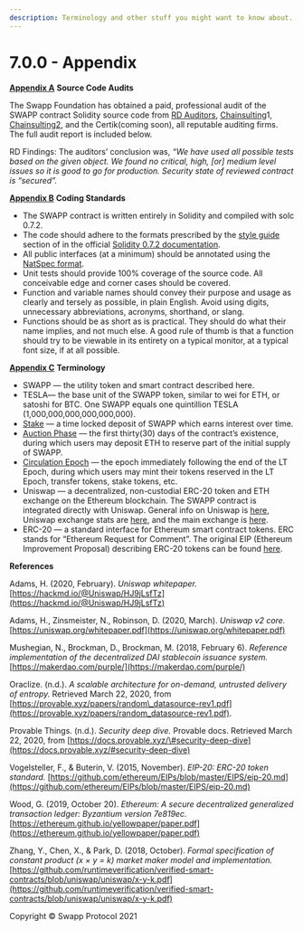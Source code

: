 ```yaml
---
description: Terminology and other stuff you might want to know about.
---
```


# 7.0.0 - Appendix

[**Appendix A**](https://swapp.org/whitepaper#sec-7-1) **Source Code Audits**

The Swapp Foundation has obtained a paid, professional audit of the SWAPP contract Solidity source code from [RD Auditors](https://drive.google.com/file/d/1-xDfof9K4JEi-AdFqZJijbxt_YOfy6dp/view?usp=sharing), [Chainsulting](https://drive.google.com/file/d/1BOv-yoYwtdXHij0eQPxLhAJ1JJPuvlVz/view?usp=sharing)1, [Chainsulting2](https://drive.google.com/file/d/1ChCYYDbVsSKLvx0kI6Bo6CtMKfQQrHSn/view?usp=sharing), and the Certik\(coming soon\), all reputable auditing firms. The full audit report is included below.

RD Findings: The auditors’ conclusion was, _“We have used all possible tests based on the given object. We found no critical, high, \[or\] medium level issues so it is good to go for production. Security state of reviewed contract is “secured”._

[**Appendix B**](https://swapp.org/whitepaper#sec-7-2) **Coding Standards**

* The SWAPP contract is written entirely in Solidity and compiled with solc 0.7.2.
* The code should adhere to the formats prescribed by the [style guide](https://solidity.readthedocs.io/en/v0.7.2/style-guide.html) section of in the official [Solidity 0.7.2 documentation](https://solidity.readthedocs.io/en/v0.7.2/).
* All public interfaces \(at a minimum\) should be annotated using the [NatSpec format](https://solidity.readthedocs.io/en/v0.7.2/natspec-format.html).
* Unit tests should provide 100% coverage of the source code. All conceivable edge and corner cases should be covered.
* Function and variable names should convey their purpose and usage as clearly and tersely as possible, in plain English. Avoid using digits, unnecessary abbreviations, acronyms, shorthand, or slang.
* Functions should be as short as is practical. They should do what their name implies, and not much else. A good rule of thumb is that a function should try to be viewable in its entirety on a typical monitor, at a typical font size, if at all possible.

[**Appendix C**](https://swapp.org/whitepaper#sec-7-3) **Terminology**

* SWAPP — the utility token and smart contract described here.
* TESLA— the base unit of the SWAPP token, similar to wei for ETH, or satoshi for BTC. One SWAPP equals one quintillion TESLA \(1,000,000,000,000,000,000\).
* [Stake](https://swapp.org/whitepaper#sec-2-3-5) — a time locked deposit of SWAPP which earns interest over time.
* [Auction Phase](liquidity-transformer-epoch.md) — the first thirty\(30\) days of the contract’s existence, during which users may deposit ETH to reserve part of the initial supply of SWAPP.
* [Circulation Epoch](https://swapp.org/whitepaper#sec-2-3) — the epoch immediately following the end of the LT Epoch, during which users may mint their tokens reserved in the LT Epoch, transfer tokens, stake tokens, etc.
* Uniswap — a decentralized, non-custodial ERC-20 token and ETH exchange on the Ethereum blockchain. The SWAPP contract is integrated directly with Uniswap. General info on Uniswap is [here](https://uniswap.org/), Uniswap exchange stats are [here](https://uniswap.info/), and the main exchange is [here](https://app.uniswap.org/).
* ERC-20 — a standard interface for Ethereum smart contract tokens. ERC stands for “Ethereum Request for Comment”. The original EIP \(Ethereum Improvement Proposal\) describing ERC-20 tokens can be found [here](https://github.com/ethereum/EIPs/blob/master/EIPS/eip-20.md).

**References**

Adams, H. \(2020, February\). _Uniswap whitepaper._ [https://hackmd.io/@Uniswap/HJ9jLsfTz](https://hackmd.io/@Uniswap/HJ9jLsfTz)

Adams, H., Zinsmeister, N., Robinson, D. \(2020, March\). _Uniswap v2 core._ [https://uniswap.org/whitepaper.pdf](https://uniswap.org/whitepaper.pdf)

Mushegian, N., Brockman, D., Brockman, M. \(2018, February 6\). _Reference implementation of the decentralized DAI stablecoin issuance system._ [https://makerdao.com/purple/](https://makerdao.com/purple/)

Oraclize. \(n.d.\). _A scalable architecture for on-demand, untrusted delivery of entropy._ Retrieved March 22, 2020, from [https://provable.xyz/papers/random\_datasource-rev1.pdf](https://provable.xyz/papers/random_datasource-rev1.pdf).

Provable Things. \(n.d.\). _Security deep dive._ Provable docs. Retrieved March 22, 2020, from [https://docs.provable.xyz/\#security-deep-dive](https://docs.provable.xyz/#security-deep-dive)

Vogelsteller, F., & Buterin, V. \(2015, November\). _EIP-20: ERC-20 token standard._ [https://github.com/ethereum/EIPs/blob/master/EIPS/eip-20.md](https://github.com/ethereum/EIPs/blob/master/EIPS/eip-20.md)

Wood, G. \(2019, October 20\). _Ethereum: A secure decentralized generalized transaction ledger: Byzantium version 7e819ec._ [https://ethereum.github.io/yellowpaper/paper.pdf](https://ethereum.github.io/yellowpaper/paper.pdf)

Zhang, Y., Chen, X., & Park, D. \(2018, October\). _Formal specification of constant product \(x × y = k\) market maker model and implementation._ [https://github.com/runtimeverification/verified-smart-contracts/blob/uniswap/uniswap/x-y-k.pdf](https://github.com/runtimeverification/verified-smart-contracts/blob/uniswap/uniswap/x-y-k.pdf)

Copyright © Swapp Protocol 2021

